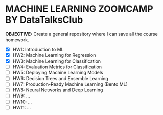 # MACHINE LEARNING ZOOMCAMP BY DataTalksClub

**OBJECTIVE:** Create a general repository where I can save all the course homework.

- [x] HW1: Introduction to ML
- [x] HW2: Machine Learning for Regression
- [x] HW3: Machine Learning for Classification
- [ ] HW4: Evaluation Metrics for Classification
- [ ] HW5: Deploying Machine Learning Models
- [ ] HW6: Decision Trees and Ensemble Learning
- [ ] HW7: Production-Ready Machine Learning (Bento ML)
- [ ] HW8: Neural Networks and Deep Learning
- [ ] HW9: ...
- [ ] HW10: ...
- [ ] HW11: ...
